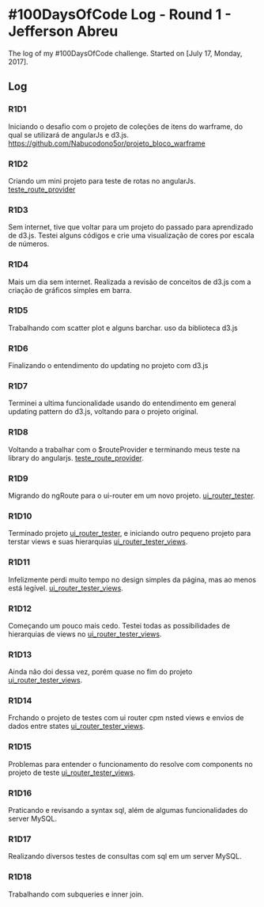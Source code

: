 # #100DaysOfCode Log - Round 1 - Jefferson Abreu

The log of my #100DaysOfCode challenge. Started on [July 17, Monday, 2017].

## Log

### R1D1
Iniciando o desafio com o projeto de coleções de itens do warframe, do qual se utilizará de angularJs e d3.js. https://github.com/Nabucodono5or/projeto_bloco_warframe

### R1D2
Criando um mini projeto para teste de rotas no angularJs. [teste_route_provider](https://github.com/Nabucodono5or/teste_route_provider)

### R1D3
Sem internet, tive que voltar para um projeto do passado para aprendizado de d3.js. Testei alguns códigos e crie uma visualização de cores por escala de números.

### R1D4
Mais um dia sem internet. Realizada a revisão de conceitos de d3.js com a criação de gráficos simples em barra.

### R1D5
Trabalhando com scatter plot e alguns barchar. uso da biblioteca d3.js

### R1D6
Finalizando o entendimento do updating no projeto com d3.js

### R1D7
Terminei a ultima funcionalidade usando do entendimento em general updating pattern do d3.js, voltando para o projeto original.

### R1D8
Voltando a trabalhar com o $routeProvider e terminando meus teste na library do angularjs. [teste_route_provider](https://github.com/Nabucodono5or/teste_route_provider).

### R1D9
Migrando do ngRoute para o ui-router em um novo projeto. [ui_router_tester](https://github.com/Nabucodono5or/ui_router_tester).

### R1D10
Terminado projeto [ui_router_tester](https://github.com/Nabucodono5or/ui_router_tester), e iniciando outro pequeno projeto para terstar views e suas hierarquias [ui_router_tester_views](https://github.com/Nabucodono5or/ui_router_tester_views).

### R1D11
Infelizmente perdi muito tempo no design simples da página, mas ao menos está legível. [ui_router_tester_views](https://github.com/Nabucodono5or/ui_router_tester_views).

### R1D12
Começando um pouco mais cedo. Testei todas as possibilidades de hierarquias de views no [ui_router_tester_views](https://github.com/Nabucodono5or/ui_router_tester_views).

### R1D13
Ainda não doi dessa vez, porém quase no fim do projeto [ui_router_tester_views](https://github.com/Nabucodono5or/ui_router_tester_views).

### R1D14
Frchando o projeto de testes com ui router cpm nsted views e envios de dados entre states [ui_router_tester_views](https://github.com/Nabucodono5or/ui_router_tester_views).

### R1D15
Problemas para entender o funcionamento do resolve com components no projeto de teste [ui_router_tester_views](https://github.com/Nabucodono5or/ui_router_tester_views).

### R1D16
Praticando e revisando a syntax sql, além de algumas funcionalidades do server MySQL.

### R1D17
Realizando diversos testes de consultas com sql em um server MySQL.

### R1D18
Trabalhando com subqueries e inner join.

